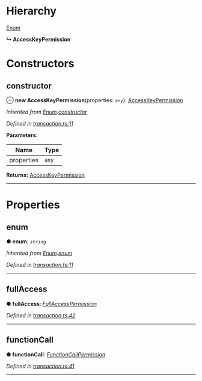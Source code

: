 

# Hierarchy

 [Enum](_transaction_.enum.md)

**↳ AccessKeyPermission**

# Constructors

<a id="constructor"></a>

##  constructor

⊕ **new AccessKeyPermission**(properties: *`any`*): [AccessKeyPermission](_transaction_.accesskeypermission.md)

*Inherited from [Enum](_transaction_.enum.md).[constructor](_transaction_.enum.md#constructor)*

*Defined in [transaction.ts:11](https://github.com/nearprotocol/nearlib/blob/b6e94a8/src.ts/transaction.ts#L11)*

**Parameters:**

| Name | Type |
| ------ | ------ |
| properties | `any` |

**Returns:** [AccessKeyPermission](_transaction_.accesskeypermission.md)

___

# Properties

<a id="enum"></a>

##  enum

**● enum**: *`string`*

*Inherited from [Enum](_transaction_.enum.md).[enum](_transaction_.enum.md#enum)*

*Defined in [transaction.ts:11](https://github.com/nearprotocol/nearlib/blob/b6e94a8/src.ts/transaction.ts#L11)*

___
<a id="fullaccess"></a>

##  fullAccess

**● fullAccess**: *[FullAccessPermission](_transaction_.fullaccesspermission.md)*

*Defined in [transaction.ts:42](https://github.com/nearprotocol/nearlib/blob/b6e94a8/src.ts/transaction.ts#L42)*

___
<a id="functioncall"></a>

##  functionCall

**● functionCall**: *[FunctionCallPermission](_transaction_.functioncallpermission.md)*

*Defined in [transaction.ts:41](https://github.com/nearprotocol/nearlib/blob/b6e94a8/src.ts/transaction.ts#L41)*

___


